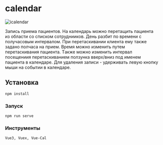 # calendar

<img src="https://i.ibb.co/3mq66CR/icalendar.png" alt="icalendar">

Запись приема пациентов. На календарь можно перетащить пациента из области со списком сотруднииков. День разбит по времени с получасовым интервалом. При перетаскивании клиента ему также задано полчаса на прием. Время можно изменить путем перетаскивания пациента. Tакже можно изменить интервал посещениия перетаскиванием ползунка вверх/вниз под именем пациента в календаре. Для удаления записи - удерживать левую кнопку мыши на событии в календаре.


## Установка
```
npm install
```

### Запуск
```
npm run serve
```

### Инструменты
```
Vue3, Vuex, Vue-Cal
```
